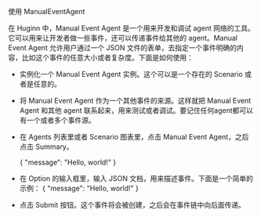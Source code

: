 使用 ManualEventAgent

在 Huginn 中，Manual Event Agent 是一个用来开发和调试 agent 网络的工具。它可以用来让开发者做一些事件，还可以传递事件给其他的 agent。Manual Event Agent 允许用户通过一个 JSON 文件的表单，去指定一个事件明确的内容，比如这个事件的任意大小或者复杂度。下面是如何使用：

* 实例化一个 Manual Event Agent 实例。这个可以是一个存在的 Scenario 或者是任意的。

* 将 Manual Event Agent 作为一个其他事件的来源。这样就把 Manual Event Agent 和其他 agent 联系起来，用来测试或者调试。要记住任何agent都可以有一个或者多个事件源。

* 在 Agents 列表里或者 Scenario 图表里，点击 Manual Event Agent，之后点击 Summary。

    { "message": "Hello, world!" }

* 在 Option 的输入框里，输入 JSON 文档，用来描述事件。下面是一个简单的示例：
	 { "message": "Hello, world!" }

* 点击 Submit 按钮。这个事件将会被创建，之后会在事件链中向后面传递。



